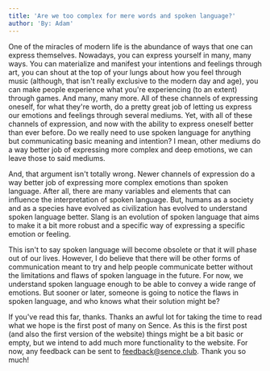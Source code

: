 ```yaml
---
title: 'Are we too complex for mere words and spoken language?'
author: 'By: Adam'
---
```


One of the miracles of modern life is the abundance of ways that one can express themselves. Nowadays, you can express yourself in many, many ways. You can materialize and manifest your intentions and feelings through art, you can shout at the top of your lungs about how you feel through music (although, that isn't really exclusive to the modern day and age), you can make people experience what you're experiencing (to an extent) through games. And many, many more. All of these channels of expressing oneself, for what they're worth, do a pretty great job of letting us express our emotions and feelings through several mediums. Yet, with all of these channels of expression, and now with the ability to express oneself better than ever before. Do we really need to use spoken language for anything but communicating basic meaning and intention? I mean, other mediums do a way better job of expressing more complex and deep emotions, we can leave those to said mediums. 

And, that argument isn't totally wrong. Newer channels of expression do a way better job of expressing more complex emotions than spoken language. After all, there are many variables and elements that can influence the interpretation of spoken language. But, humans as a society and as a species have evolved as civilization has evolved to understand spoken language better. Slang is an evolution of spoken language that aims to make it a bit more robust and a specific way of expressing a specific emotion or feeling. 

This isn't to say spoken language will become obsolete or that it will phase out of our lives. However, I do believe that there will be other forms of communication meant to try and help people communicate better without the limitations and flaws of spoken language in the future. For now, we understand spoken language enough to be able to convey a wide range of emotions. But sooner or later, someone is going to notice the flaws in spoken language, and who knows what their solution might be?

If you've read this far, thanks. Thanks an awful lot for taking the time to read what we hope is the first post of many on Sence. As this is the first post (and also the first version of the website) things might be a bit basic or empty, but we intend to add much more functionality to the website. For now, any feedback can be sent to feedback@sence.club. Thank you so much!